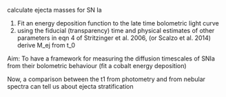 calculate ejecta masses for SN Ia

1. Fit an energy deposition function to the late time bolometric light curve
2. using the fiducial (transparency) time and physical estimates of other parameters in eqn 4 of Stritzinger et al. 2006, (or Scalzo et al. 2014) derive M_ej from t_0

Aim: To have a framework for measuring the diffusion timescales of SNIa from their bolometric behaviour (fit a cobalt energy deposition)

Now, a comparison between the t1 from photometry and from nebular spectra can tell us about ejecta stratification



